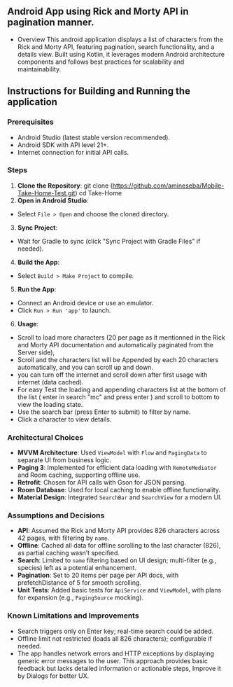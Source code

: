 ## Android App using Rick and Morty API in pagination manner. 

- Overview
This android application displays a list of characters from the Rick and Morty API, featuring pagination, search functionality, and a details view. Built using Kotlin, 
it leverages modern Android architecture components and follows best practices for scalability and maintainability.

## Instructions for Building and Running the application 

### Prerequisites

- Android Studio (latest stable version recommended).
- Android SDK with API level 21+.
- Internet connection for initial API calls.

### Steps
1. **Clone the Repository**:
    git clone (https://github.com/amineseba/Mobile-Take-Home-Test.git)
   cd Take-Home
2. **Open in Android Studio**:
- Select `File > Open` and choose the cloned directory.
3. **Sync Project**:
- Wait for Gradle to sync (click "Sync Project with Gradle Files" if needed).
4. **Build the App**:
- Select `Build > Make Project` to compile.
5. **Run the App**:
- Connect an Android device or use an emulator.
- Click `Run > Run 'app'` to launch.
6. **Usage**:
- Scroll to load more characters (20 per page as it mentionned in the Rick and Morty API documentation and automatically paginated from the Server side),
- Scroll and the characters list will be Appended by each 20 characters automatically, and you can scroll up and down.
- you can turn off the internet and scroll down after first usage with internet (data cached).
- For easy Test the loading and appending characters list at the bottom of the list ( enter in search "mc" and press enter ) and scroll to bottom to view the loading state.
- Use the search bar (press Enter to submit) to filter by name.
- Click a character to view details.

### Architectural Choices
- **MVVM Architecture**: Used `ViewModel` with `Flow` and `PagingData` to separate UI from business logic.
- **Paging 3**: Implemented for efficient data loading with `RemoteMediator` and Room caching, supporting offline use.
- **Retrofit**: Chosen for API calls with Gson for JSON parsing.
- **Room Database**: Used for local caching to enable offline functionality.
- **Material Design**: Integrated `SearchBar` and `SearchView` for a modern UI.

### Assumptions and Decisions
- **API**: Assumed the Rick and Morty API<a href="https://rickandmortyapi.com/api/character/" target="_blank" rel="noopener noreferrer nofollow"></a> provides 826 characters across 42 pages, with filtering by `name`.
- **Offline**: Cached all data for offline scrolling to the last character (826), as partial caching wasn’t specified.
- **Search**: Limited to `name` filtering based on UI design; multi-filter (e.g., species) left as a potential enhancement.
- **Pagination**: Set to 20 items per page per API docs, with prefetchDistance of 5 for smooth scrolling.
- **Unit Tests**: Added basic tests for `ApiService` and `ViewModel`, with plans for expansion (e.g., `PagingSource` mocking).

### Known Limitations and Improvements
- Search triggers only on Enter key; real-time search could be added.
- Offline limit not restricted (loads all 826 characters); configurable if needed.
- The app handles network errors and HTTP exceptions by displaying generic error messages to the user. This approach provides basic feedback but lacks detailed information or actionable steps, Improve it by Dialogs for better UX.
